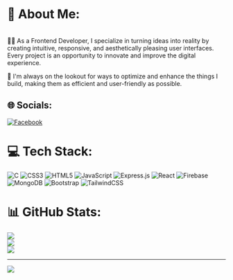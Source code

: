 # 💫 About Me:
<br>👨‍💻 As a Frontend Developer, I specialize in turning ideas into reality by creating intuitive, responsive, and aesthetically pleasing user interfaces. Every project is an opportunity to innovate and improve the digital experience.

🚀 I'm always on the lookout for ways to optimize and enhance the things I build, making them as efficient and user-friendly as possible.


## 🌐 Socials:
[![Facebook](https://img.shields.io/badge/Facebook-%231877F2.svg?logo=Facebook&logoColor=white)](https://facebook.com/https://www.facebook.com/miguel.guedes.374) 

# 💻 Tech Stack:
![C](https://img.shields.io/badge/c-%2300599C.svg?style=for-the-badge&logo=c&logoColor=white) ![CSS3](https://img.shields.io/badge/css3-%231572B6.svg?style=for-the-badge&logo=css3&logoColor=white) ![HTML5](https://img.shields.io/badge/html5-%23E34F26.svg?style=for-the-badge&logo=html5&logoColor=white) ![JavaScript](https://img.shields.io/badge/javascript-%23323330.svg?style=for-the-badge&logo=javascript&logoColor=%23F7DF1E) 	![Express.js](https://img.shields.io/badge/express.js-%23404d59.svg?style=for-the-badge&logo=express&logoColor=%2361DAFB) 	![React](https://img.shields.io/badge/react-%2320232a.svg?style=for-the-badge&logo=react&logoColor=%2361DAFB)	![Firebase](https://img.shields.io/badge/Firebase-039BE5?style=for-the-badge&logo=Firebase&logoColor=white) 	![MongoDB](https://img.shields.io/badge/MongoDB-%234ea94b.svg?style=for-the-badge&logo=mongodb&logoColor=white) 	![Bootstrap](https://img.shields.io/badge/bootstrap-%238511FA.svg?style=for-the-badge&logo=bootstrap&logoColor=white) ![TailwindCSS](https://img.shields.io/badge/tailwindcss-%2338B2AC.svg?style=for-the-badge&logo=tailwind-css&logoColor=white) 
# 📊 GitHub Stats:
![](https://github-readme-stats.vercel.app/api?username=MiguelGuedes1&theme=react&hide_border=false&include_all_commits=True&count_private=true)<br/>
![](https://github-readme-streak-stats.herokuapp.com/?user=MiguelGuedes1&theme=react&hide_border=false)<br/>
![](https://github-readme-stats.vercel.app/api/top-langs/?username=MiguelGuedes1&theme=react&hide_border=false&include_all_commits=True&count_private=true&layout=compact)

---
[![](https://visitcount.itsvg.in/api?id=MiguelGuedes1&icon=0&color=0)](https://visitcount.itsvg.in)

<!-- Proudly created with GPRM ( https://gprm.itsvg.in ) -->
